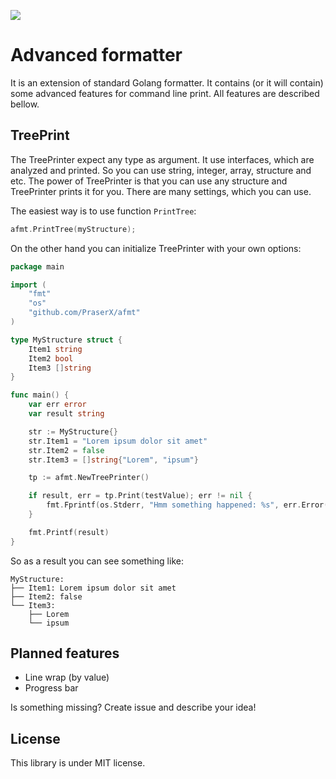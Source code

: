 ![](https://travis-ci.org/PraserX/afmt.svg?branch=master)

# Advanced formatter

It is an extension of standard Golang formatter. It contains (or it will contain) some advanced features for command line print. All features are described bellow.

## TreePrint

The TreePrinter expect any type as argument. It use interfaces, which are analyzed and printed. So you can use string, integer, array, structure and etc. The power of TreePrinter is that you can use any structure and TreePrinter prints it for you. There are many settings, which you can use.

The easiest way is to use function `PrintTree`: 

```go
afmt.PrintTree(myStructure);
```

On the other hand you can initialize TreePrinter with your own options:

```go
package main

import (
    "fmt"
    "os"
    "github.com/PraserX/afmt"
)

type MyStructure struct {
    Item1 string
    Item2 bool
    Item3 []string
}

func main() {
    var err error
    var result string

    str := MyStructure{}
    str.Item1 = "Lorem ipsum dolor sit amet"
    str.Item2 = false
    str.Item3 = []string{"Lorem", "ipsum"}

    tp := afmt.NewTreePrinter()

    if result, err = tp.Print(testValue); err != nil {
        fmt.Fprintf(os.Stderr, "Hmm something happened: %s", err.Error())
    }

    fmt.Printf(result)
}
```

So as a result you can see something like:

```
MyStructure:
├── Item1: Lorem ipsum dolor sit amet
├── Item2: false
└── Item3:
    ├── Lorem
    └── ipsum
```

## Planned features

- Line wrap (by value)
- Progress bar

Is something missing? Create issue and describe your idea!

## License

This library is under MIT license.